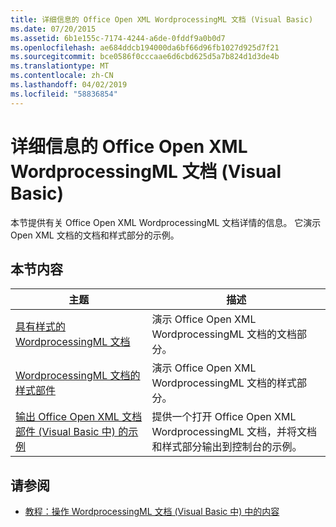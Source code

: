 ```yaml
---
title: 详细信息的 Office Open XML WordprocessingML 文档 (Visual Basic)
ms.date: 07/20/2015
ms.assetid: 6b1e155c-7174-4244-a6de-0fddf9a0b0d7
ms.openlocfilehash: ae684ddcb194000da6bf66d96fb1027d925d7f21
ms.sourcegitcommit: bce0586f0cccaae6d6cbd625d5a7b824d1d3de4b
ms.translationtype: MT
ms.contentlocale: zh-CN
ms.lasthandoff: 04/02/2019
ms.locfileid: "58836854"
---
```

# <a name="details-of-office-open-xml-wordprocessingml-documents-visual-basic"></a>详细信息的 Office Open XML WordprocessingML 文档 (Visual Basic)
本节提供有关 Office Open XML WordprocessingML 文档详情的信息。 它演示 Open XML 文档的文档和样式部分的示例。  
  
## <a name="in-this-section"></a>本节内容  
  
|主题|描述|  
|-----------|-----------------|  
|[具有样式的 WordprocessingML 文档](../../../../visual-basic/programming-guide/concepts/linq/wordprocessingml-document-with-styles.md)|演示 Office Open XML WordprocessingML 文档的文档部分。|  
|[WordprocessingML 文档的样式部件](../../../../visual-basic/programming-guide/concepts/linq/style-part-of-a-wordprocessingml-document.md)|演示 Office Open XML WordprocessingML 文档的样式部分。|  
|[输出 Office Open XML 文档部件 (Visual Basic 中) 的示例](../../../../visual-basic/programming-guide/concepts/linq/example-that-outputs-office-open-xml-document-parts.md)|提供一个打开 Office Open XML WordprocessingML 文档，并将文档和样式部分输出到控制台的示例。|  
  
## <a name="see-also"></a>请参阅

- [教程：操作 WordprocessingML 文档 (Visual Basic 中) 中的内容](../../../../visual-basic/programming-guide/concepts/linq/tutorial-manipulating-content-in-a-wordprocessingml-document.md)

